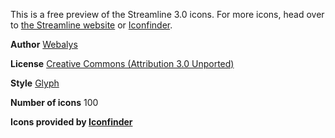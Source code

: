 
This is a free preview of the Streamline 3.0 icons. For more icons, head over to [the Streamline website](https://www.streamlineicons.com/) or [Iconfinder](https://www.iconfinder.com/families/streamline-3-0-1?utm_campaign=Framer&utm_medium=partner&utm_source=Framer&utm_content=Framer%20X%20store%20icon%20set).

**Author**
[Webalys](https://www.iconfinder.com/webalys?utm_campaign=Framer&utm_medium=partner&utm_source=Framer&utm_content=Framer%20X%20store%20icon%20set)

**License**
[Creative Commons (Attribution 3.0 Unported)](http://creativecommons.org/licenses/by/3.0/)

**Style**
[Glyph](https://www.iconfinder.com/glyph-style-icons?utm_campaign=Framer&utm_medium=partner&utm_source=Framer&utm_content=Framer%20X%20store%20icon%20set)

**Number of icons**
100

**Icons provided by [Iconfinder](http://www.iconfinder.com/framer?utm_campaign=Framer&utm_medium=partner&utm_source=Framer&utm_content=Framer%20X%20store%20icon%20set)**
